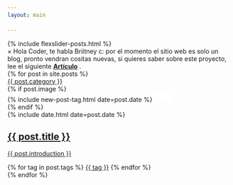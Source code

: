 ```yaml
---
layout: main

---
```


<main class="home" id="post" role="main" itemprop="mainContentOfPage" itemscope="itemscope" itemtype="http://schema.org/Blog">
    {% include flexslider-posts.html %}
    <div class="alert success">
        <span class="closebtn" onclick="this.parentElement.style.display='none';">&times;</span> 
        Hola Coder, te habla Briitney c: por el momento el sitio web es solo un blog, pronto vendran cositas nuevas, si quieres saber sobre este proyecto, lee el siguiente 
        <a href="https://imbriitneysam.github.io/de-que-tratara-web/" target="_blank" class="creator" style="font-weight: bold; a:link{ text-decoration:none; } ">Artículo</a>  .
    </div>
    <div id="grid" class="row">
    {% for post in site.posts %}
        <article class="box-item col-md-4" itemscope="itemscope" itemtype="http://schema.org/BlogPosting" itemprop="blogPost">
            <div class="box">
            <span class="category">
                <a href="{{ site.url }}{{ site.baseurl }}/category/{{ post.category }}">
                    <span>{{ post.category }}</span>
                </a>
            </span>
            <div class="box-body">
                {% if post.image %}
                    <div class="cover">
                        {% include new-post-tag.html date=post.date %}
                        <a href="{{ post.url | prepend: site.baseurl }}" {%if isnewpost %}class="new-post"{% endif %}>
                            <img src="assets/img/placeholder.png" data-url="{{ post.image }}" class="preload">
                        </a>
                    </div>
                {% endif %}
                <div class="box-info">
                    <meta itemprop="datePublished" content="{{ post.date | date_to_xmlschema }}">
                    <time itemprop="datePublished" datetime="{{ post.date | date_to_xmlschema }}" class="date">
                        {% include date.html date=post.date %}
                    </time>
                    <a class="post-link" href="{{ post.url | prepend: site.baseurl }}">
                        <h2 class="post-title" itemprop="name">
                            {{ post.title }}
                        </h2>
                    </a>
                    <a class="post-link" href="{{ post.url | prepend: site.baseurl }}">
                        <p class="description">{{ post.introduction }}</p>
                    </a>
                    <div class="tags">
                        {% for tag in post.tags %}
                            <a href="{{ site.baseurl}}/tags/#{{tag | slugify }}">{{ tag }}</a>
                        {% endfor %}
                    </div>
                </div>
            </div>
            </div>
        </article>
    {% endfor %}
    </div>

</main>
